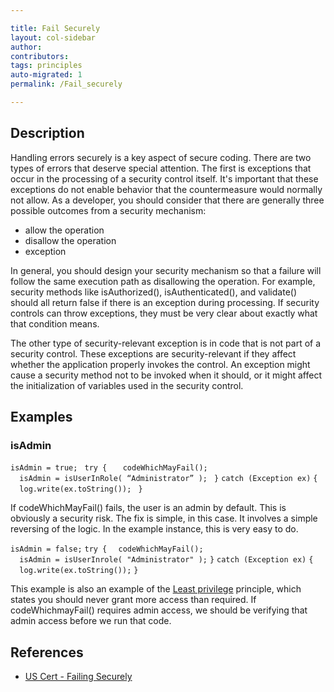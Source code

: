 ```yaml
---

title: Fail Securely
layout: col-sidebar
author:
contributors:
tags: principles
auto-migrated: 1
permalink: /Fail_securely

---
```


## Description

Handling errors securely is a key aspect of secure coding. There are two
types of errors that deserve special attention. The first is exceptions
that occur in the processing of a security control itself. It's
important that these exceptions do not enable behavior that the
countermeasure would normally not allow. As a developer, you should
consider that there are generally three possible outcomes from a
security mechanism:

  - allow the operation
  - disallow the operation
  - exception

In general, you should design your security mechanism so that a failure
will follow the same execution path as disallowing the operation. For
example, security methods like isAuthorized(), isAuthenticated(), and
validate() should all return false if there is an exception during
processing. If security controls can throw exceptions, they must be very
clear about exactly what that condition means.

The other type of security-relevant exception is in code that is not
part of a security control. These exceptions are security-relevant if
they affect whether the application properly invokes the control. An
exception might cause a security method not to be invoked when it
should, or it might affect the initialization of variables used in the
security control.

## Examples

### isAdmin

`isAdmin = true; `
`try { `
`  codeWhichMayFail(); `
`  isAdmin = isUserInRole( “Administrator” ); `
`}`
`catch (Exception ex)`
`{`
`  log.write(ex.toString()); `
`} `

If codeWhichMayFail() fails, the user is an admin by default. This is
obviously a security risk. The fix is simple, in this case. It involves
a simple reversing of the logic. In the example instance, this is very
easy to do.

`isAdmin = false;`
`try {`
`  codeWhichMayFail();`
`  isAdmin = isUserInrole( "Administrator" );`
`}`
`catch (Exception ex)`
`{`
`  log.write(ex.toString());`
`}`

This example is also an example of the [Least
privilege](vulnerabilities/Least_Privilege_Violation) principle, which states you
should never grant more access than required. If codeWhichmayFail()
requires admin access, we should be verifying that admin access before
we run that code.

## References

  - [US Cert - Failing Securely](https://buildsecurityin.us-cert.gov/articles/knowledge/principles/failing-securely)
